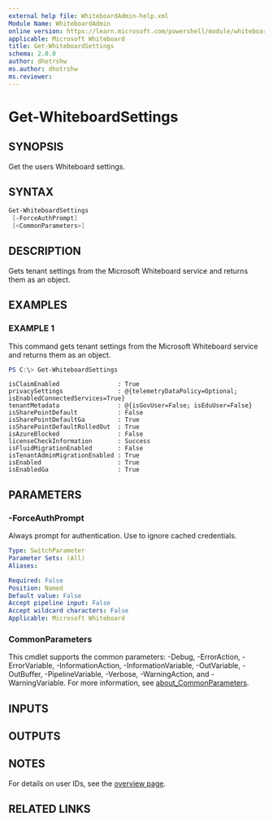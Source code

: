 ```yaml
---
external help file: WhiteboardAdmin-help.xml
Module Name: WhiteboardAdmin
online version: https://learn.microsoft.com/powershell/module/whiteboard/get-whiteboardsettings
applicable: Microsoft Whiteboard
title: Get-WhiteboardSettings
schema: 2.0.0
author: dhotrshw
ms.author: dhotrshw
ms.reviewer:
---
```


# Get-WhiteboardSettings

## SYNOPSIS

Get the users Whiteboard settings.

## SYNTAX

```powershell
Get-WhiteboardSettings
 [-ForceAuthPrompt]
 [<CommonParameters>]
```

## DESCRIPTION

Gets tenant settings from the Microsoft Whiteboard service and returns them as an object.

## EXAMPLES

### EXAMPLE 1

This command gets tenant settings from the Microsoft Whiteboard service and returns them as an object.

```powershell
PS C:\> Get-WhiteboardSettings
```

```Output
isClaimEnabled                : True
privacySettings               : @{telemetryDataPolicy=Optional; isEnabledConnectedServices=True}
tenantMetadata                : @{isGovUser=False; isEduUser=False}
isSharePointDefault           : False
isSharePointDefaultGa         : True
isSharePointDefaultRolledOut  : True
isAzureBlocked                : False
licenseCheckInformation       : Success
isFluidMigrationEnabled       : False
isTenantAdminMigrationEnabled : True
isEnabled                     : True
isEnabledGa                   : True
```

## PARAMETERS

### -ForceAuthPrompt

Always prompt for authentication. Use to ignore cached credentials.

```yaml
Type: SwitchParameter
Parameter Sets: (All)
Aliases:

Required: False
Position: Named
Default value: False
Accept pipeline input: False
Accept wildcard characters: False
Applicable: Microsoft Whiteboard
```

### CommonParameters

This cmdlet supports the common parameters: -Debug, -ErrorAction, -ErrorVariable, -InformationAction, -InformationVariable, -OutVariable, -OutBuffer, -PipelineVariable, -Verbose, -WarningAction, and -WarningVariable. For more information, see [about_CommonParameters](https://go.microsoft.com/fwlink/p/?LinkID=113216).

## INPUTS

## OUTPUTS

## NOTES

For details on user IDs, see the [overview page](../../docs-conceptual/overview.md).

## RELATED LINKS
